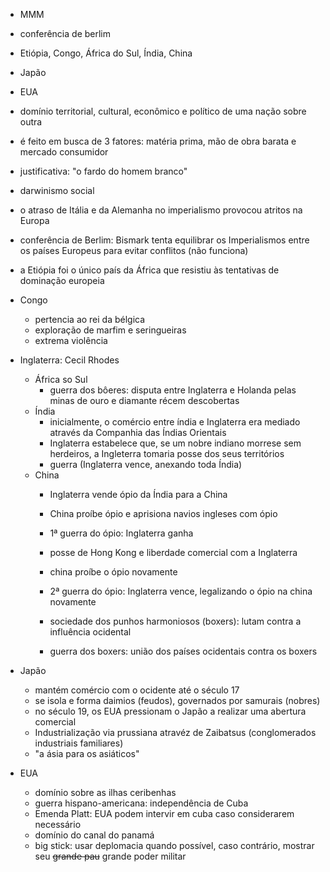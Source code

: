- MMM
- conferência de berlim
- Etiópia, Congo, África do Sul, Índia, China
- Japão
- EUA





- domínio territorial, cultural, econômico e político de uma nação sobre outra
- é feito em busca de 3 fatores: matéria prima, mão de obra barata e mercado consumidor
- justificativa: "o fardo do homem branco"
- darwinismo social

- o atraso de Itália e da Alemanha no imperialismo provocou atritos na Europa
- conferência de Berlim: Bismark tenta equilibrar os Imperialismos entre os países Europeus para evitar conflitos (não funciona)

- a Etiópia foi o único país da África que resistiu às tentativas de dominação europeia


- Congo
	- pertencia ao rei da bélgica
	- exploração de marfim e seringueiras
	- extrema violência

- Inglaterra: Cecil Rhodes
	- África so Sul
		- guerra dos bôeres: disputa entre Inglaterra e Holanda pelas minas de ouro e diamante récem descobertas
	- Índia
		- inicialmente, o comércio entre índia e Inglaterra era mediado através da Companhia das Índias Orientais
		- Inglaterra estabelece que, se um nobre indiano morrese sem herdeiros, a Ingleterra tomaria posse dos seus territórios
		- guerra (Inglaterra vence, anexando toda Índia)
	- China
		- Inglaterra vende ópio da Índia para a China
		- China proíbe ópio e aprisiona navios ingleses com ópio
		- 1ª guerra do ópio: Inglaterra ganha
		- posse de Hong Kong e liberdade comercial com a Inglaterra
		- china proíbe o ópio novamente
		- 2ª guerra do ópio: Inglaterra vence, legalizando o ópio na china novamente
		
		- sociedade dos punhos harmoniosos (boxers): lutam contra a influência ocidental
		- guerra dos boxers: união dos países ocidentais contra os boxers

- Japão
	- mantém comércio com o ocidente até o século 17
	- se isola e forma daimios (feudos), governados por samurais (nobres)
	- no século 19, os EUA pressionam o Japão a realizar uma abertura comercial
	- Industrialização via prussiana atravéz de Zaibatsus (conglomerados industriais familiares)
	- "a ásia para os asiáticos"

- EUA
	- domínio sobre as ilhas ceribenhas
	- guerra hispano-americana: independência de Cuba
	- Emenda Platt: EUA podem intervir em cuba caso considerarem necessário
	- domínio do canal do panamá
	- big stick: usar deplomacia quando possível, caso contrário, mostrar seu ~~grande pau~~ grande poder militar